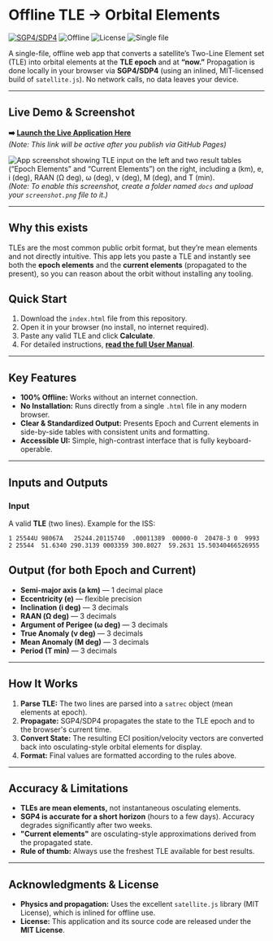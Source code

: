 # Offline TLE → Orbital Elements

<p align="left">
  <a href="https://github.com/shashwatak/satellite-js"><img alt="SGP4/SDP4" src="https://img.shields.io/badge/propagator-SGP4%2FSDP4-0b7?labelColor=0a2236"></a>
  <img alt="Offline" src="https://img.shields.io/badge/offline-yes-0b7?labelColor=0a2236">
  <img alt="License" src="https://img.shields.io/badge/license-MIT-0b7?labelColor=0a2236">
  <img alt="Single file" src="https://img.shields.io/badge/single%20file-HTML-0b7?labelColor=0a2236">
</p>

A single-file, offline web app that converts a satellite’s Two-Line Element set (TLE) into orbital elements at the **TLE epoch** and at **“now.”** Propagation is done locally in your browser via **SGP4/SDP4** (using an inlined, MIT-licensed build of `satellite.js`). No network calls, no data leaves your device.

---

## Live Demo & Screenshot

**➡️ [Launch the Live Application Here](https://henkielp.github.io/tle-to-orbital-elements/)**  
*(Note: This link will be active after you publish via GitHub Pages)*

![App screenshot showing TLE input on the left and two result tables (“Epoch Elements” and “Current Elements”) on the right, including a (km), e, i (deg), RAAN (Ω deg), ω (deg), ν (deg), M (deg), and T (min).](docs/screenshot.png)
*(Note: To enable this screenshot, create a folder named `docs` and upload your `screenshot.png` file to it.)*

---

## Why this exists

TLEs are the most common public orbit format, but they’re mean elements and not directly intuitive. This app lets you paste a TLE and instantly see both the **epoch elements** and the **current elements** (propagated to the present), so you can reason about the orbit without installing any tooling.

## Quick Start

1.  Download the `index.html` file from this repository.
2.  Open it in your browser (no install, no internet required).
3.  Paste any valid TLE and click **Calculate**.
4.  For detailed instructions, **[read the full User Manual](User-Manual.html)**.

---

## Key Features

*   **100% Offline:** Works without an internet connection.
*   **No Installation:** Runs directly from a single `.html` file in any modern browser.
*   **Clear & Standardized Output:** Presents Epoch and Current elements in side-by-side tables with consistent units and formatting.
*   **Accessible UI:** Simple, high-contrast interface that is fully keyboard-operable.

---

## Inputs and Outputs

### Input

A valid **TLE** (two lines). Example for the ISS:

```text
1 25544U 98067A   25244.20115740  .00011389  00000-0  20478-3 0  9993
2 25544  51.6340 290.3139 0003359 300.8027  59.2631 15.50340466526955
```
## Output (for both Epoch and Current)

- **Semi-major axis (a km)** — 1 decimal place  
- **Eccentricity (e)** — flexible precision  
- **Inclination (i deg)** — 3 decimals  
- **RAAN (Ω deg)** — 3 decimals  
- **Argument of Perigee (ω deg)** — 3 decimals  
- **True Anomaly (ν deg)** — 3 decimals  
- **Mean Anomaly (M deg)** — 3 decimals  
- **Period (T min)** — 3 decimals  

---

## How It Works

1. **Parse TLE:** The two lines are parsed into a `satrec` object (mean elements at epoch).  
2. **Propagate:** SGP4/SDP4 propagates the state to the TLE epoch and to the browser's current time.  
3. **Convert State:** The resulting ECI position/velocity vectors are converted back into osculating-style orbital elements for display.  
4. **Format:** Final values are formatted according to the rules above.

---

## Accuracy & Limitations

- **TLEs are mean elements,** not instantaneous osculating elements.  
- **SGP4 is accurate for a short horizon** (hours to a few days). Accuracy degrades significantly after two weeks.  
- **"Current elements"** are osculating-style approximations derived from the propagated state.  
- **Rule of thumb:** Always use the freshest TLE available for best results.

---

## Acknowledgments & License

- **Physics and propagation:** Uses the excellent `satellite.js` library (MIT License), which is inlined for offline use.  
- **License:** This application and its source code are released under the **MIT License**.
